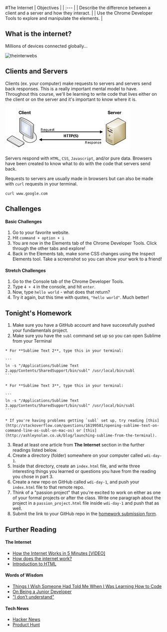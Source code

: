 #The Internet
| Objectives |
| :--- |
| Describe the difference between a client and a server and how they interact. |
| Use the Chrome Developer Tools to explore and manipulate the elements. |

## What is the internet?
Millions of devices connected globally...

![theinterwebs](https://mountpeaks.files.wordpress.com/2012/03/1069646562-lgl-2d-4096x40962.png)

## Clients and Servers
Clients (ex. your computer) make requests to servers and servers send back responses. This is a really important mental model to have. Throughout this course, we'll be learning to write code that lives either on the client or on the server and it's important to know where it is.

![client-server](client-server.png)

Servers respond with `HTML`, `CSS`, `Javascript`, and/or pure data. Browsers have been created to know what to do with the code that servers send back.

Requests to servers are usually made in browsers but can also be made with `curl` requests in your terminal.
```
curl www.google.com
```

## Challenges

#### Basic Challenges
  1. Go to your favorite website.
  4. Hit `command + option + i`
  5. You are now in the Elements tab of the Chrome Developer Tools. Click through the other tabs and explore!
  6. Back in the Elements tab, make some CSS changes using the Inspect Elements tool. Take a screenshot so you can show your work to a friend!

#### Stretch Challenges
  1. Go to the Console tab of the Chrome Developer Tools.
  2. Type `4 + 4` in the console, and hit `enter`.
  3. Now, type `hello world` - what does that return?
  4. Try it again, but this time with quotes, `"hello world"`. Much better!

## Tonight's Homework
  1. Make sure you have a GitHub account and have successfully pushed your fundamentals project.
  2. Make sure you have the `subl` command set up so you can open Sublime from your Terminal

    * For **Sublime Text 2**, type this in your terminal:

    ```
    ln -s "/Applications/Sublime Text 2.app/Contents/SharedSupport/bin/subl" /usr/local/bin/subl
    ```

    * For **Sublime Text 3**, type this in your terminal:

    ```
    ln -s "/Applications/Sublime Text 3.app/Contents/SharedSupport/bin/subl" /usr/local/bin/subl
    ```

    * If you're having problems getting `subl` set up, try reading [this](http://stackoverflow.com/questions/16199581/opening-sublime-text-on-command-line-as-subl-on-mac-os) or [this](http://ashleynolan.co.uk/blog/launching-sublime-from-the-terminal).

  3. Read at least one article from **The Internet** section in the further readings listed below.
  4. Create a directory (folder) somewhere on your computer called `wdi-day-1`.
  5. Inside that directory, create an `index.html` file, and write three interesting things you learned or questions you have from the reading you chose in part 3.
  6. Create a new repo on GitHub called `wdi-day-1`, and push your `index.html` file to that remote repo.
  7. Think of a "passion project" that you're excited to work on either as one of your formal projects or after the class. Write one paragraph about the project in a `passion_project.html` file inside `wdi-day-1` and push that as well.
  7. Submit the link to your GitHub repo in the [homework submission form](https://docs.google.com/a/generalassemb.ly/forms/d/14rNXnDaq5X5Rvda-1BRZCl9YmkOoZzf7oxGBEZG_YJE/viewform).

## Further Reading

#### The Internet
  * [How the Internet Works in 5 Minutes [VIDEO]](https://www.youtube.com/watch?v=7_LPdttKXPc)
  * [How does the internet work?](http://computer.howstuffworks.com/internet/basics/internet.htm)
  * [Introduction to HTML](https://developer.mozilla.org/en-US/docs/Web/Guide/HTML/Introduction)

#### Words of Wisdom
  * [Things I Wish Someone Had Told Me When I Was Learning How to Code](https://medium.com/@cecilycarver/things-i-wish-someone-had-told-me-when-i-was-learning-how-to-code-565fc9dcb329)
  * [On Being a Junior Developer](http://mattsencenbaugh.com/on-being-a-junior-developer)
  * ["I don’t understand"](http://bjk5.com/post/38101106878/i-dont-understand)

#### Tech News
  * [Hacker News](https://news.ycombinator.com/)
  * [Product Hunt](http://www.producthunt.com/)
